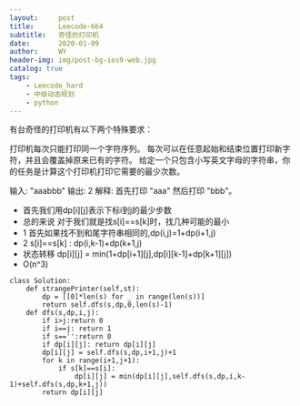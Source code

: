 ```yaml
---
layout:     post
title:      Leecode-664
subtitle:   奇怪的打印机
date:       2020-01-09
author:     WY
header-img: img/post-bg-ios9-web.jpg
catalog: true
tags:
    - Leecode_hard
    - 中级动态规划
    - python
---
```

有台奇怪的打印机有以下两个特殊要求：

打印机每次只能打印同一个字符序列。
每次可以在任意起始和结束位置打印新字符，并且会覆盖掉原来已有的字符。
给定一个只包含小写英文字母的字符串，你的任务是计算这个打印机打印它需要的最少次数。

输入: "aaabbb"
输出: 2
解释: 首先打印 "aaa" 然后打印 "bbb"。



- 首先我们用dp[i][j]表示下标i到j的最少步数
- 总的来说 对于我们就是找s[i]==s[k]时，找几种可能的最小
- 1 首先如果找不到和尾字符串相同的,dp(i,j)=1+dp(i+1,j)
- 2 s[i]==s[k] : dp(i,k-1)+dp(k+1,j)
- 状态转移 dp[i][j] = min(1+dp[i+1][j],dp[i][k-1]+dp[k+1][j]) 
- O(n^3)
```
class Solution:
    def strangePrinter(self,st):
        dp = [[0]*len(s) for _ in range(len(s))]
        return self.dfs(s,dp,0,len(s)-1)
    def dfs(s,dp,i,j):
        if i>j:return 0 
        if i==j: return 1
        if s=='':return 0
        if dp[i][j]: return dp[i][j]
        dp[i][j] = self.dfs(s,dp,i+1,j)+1
        for k in range(i+1,j+1):
            if s[k]==s[i]:
                dp[i][j] = min(dp[i][j],self.dfs(s,dp,i,k-1)+self.dfs(s,dp,k+1,j))
        return dp[i][j]
```